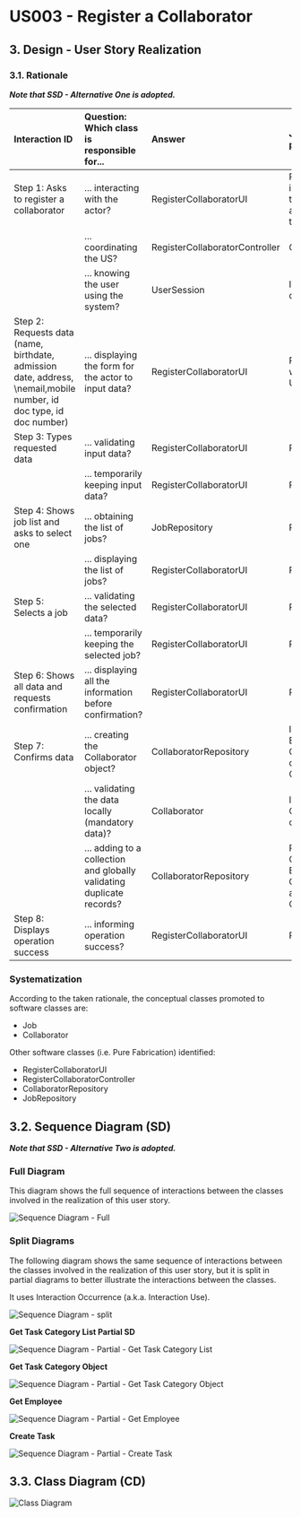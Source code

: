 # US003 - Register a Collaborator

## 3. Design - User Story Realization

### 3.1. Rationale

_**Note that SSD - Alternative One is adopted.**_

| Interaction ID                                                                                                          | Question: Which class is responsible for...                           | Answer                         | Justification (with patterns)                                                                                 |
|:------------------------------------------------------------------------------------------------------------------------|:----------------------------------------------------------------------|:-------------------------------|:--------------------------------------------------------------------------------------------------------------|
| Step 1: Asks to register a collaborator 		                                                                              | 	... interacting with the actor?                                      | RegisterCollaboratorUI         | Pure Fabrication: there is no reason to assign this responsibility to any existing class in the Domain Model. |
| 			  		                                                                                                                 | 	... coordinating the US?                                             | RegisterCollaboratorController | Controller                                                                                                    |
| 			  		                                                                                                                 | ... knowing the user using the system?                                | UserSession                    | IE: cf. A&A component documentation.                                                                          |
| Step 2: Requests data (name, birthdate, admission date, address, \nemail,mobile number, id doc type, id doc number)  		 | 	... displaying the form for the actor to input data?						           | RegisterCollaboratorUI         | Pure Fabrication: User will insert data on the User Interface.                                                |
| Step 3: Types requested data  		                                                                                        | 	... validating input data?                                           | RegisterCollaboratorUI         | Pure Fabrication                                                                                              |
|                                                                                                                         | ... temporarily keeping input data?                                   | RegisterCollaboratorUI         | Pure Fabrication                                                                                              |
| Step 4: Shows job list and asks to select one  		                                                                       | 	... obtaining the list of jobs?                                      | JobRepository                  | Pure Fabrication                                                                                              |
|                                                                                                                         | ... displaying the list of jobs?                                      | RegisterCollaboratorUI         | Pure Fabrication                                                                                              |
| Step 5: Selects a job  		                                                                                               | 	... validating the selected data?                                    | RegisterCollaboratorUI         | Pure Fabrication                                                                                              |
|                                                                                                                         | ... temporarily keeping the selected job?                             | RegisterCollaboratorUI         | Pure Fabrication                                                                                              |
| Step 6: Shows all data and requests confirmation  		                                                                    | ... displaying all the information before confirmation?							        | RegisterCollaboratorUI         | PureFabrication                                                                                               |              
| Step 7: Confirms data  		                                                                                               | 	... creating the Collaborator object?                                | CollaboratorRepository         | Information Expert/Pure Creation - CollaboratorRepository contains instances of Collaborator                  | 
| 			  		                                                                                                                 | 	... validating the data locally (mandatory data)?                    | Collaborator                   | Information Expert: Collaborator has its own data                                                             |                                                                                    | 
|                                                                                                                         | ... adding to a collection and globally validating duplicate records? | CollaboratorRepository         | Pure Creation/Information Expert: CollaboratorRepository aggregates Collaborator instances.                   |
| Step 8: Displays operation success  		                                                                                  | 	... informing operation success?                                     | RegisterCollaboratorUI         | Pure Fabrication                                                                                              | 

### Systematization ##

According to the taken rationale, the conceptual classes promoted to software classes are:

* Job
* Collaborator

Other software classes (i.e. Pure Fabrication) identified:

* RegisterCollaboratorUI
* RegisterCollaboratorController
* CollaboratorRepository
* JobRepository

## 3.2. Sequence Diagram (SD)

_**Note that SSD - Alternative Two is adopted.**_

### Full Diagram

This diagram shows the full sequence of interactions between the classes involved in the realization of this user story.

![Sequence Diagram - Full](svg/us003-sequence-diagram.svg)

### Split Diagrams

The following diagram shows the same sequence of interactions between the classes involved in the realization of this
user story, but it is split in partial diagrams to better illustrate the interactions between the classes.

It uses Interaction Occurrence (a.k.a. Interaction Use).

![Sequence Diagram - split](svg/us006-sequence-diagram-split.svg)

**Get Task Category List Partial SD**

![Sequence Diagram - Partial - Get Task Category List](svg/us006-sequence-diagram-partial-get-task-category-list.svg)

**Get Task Category Object**

![Sequence Diagram - Partial - Get Task Category Object](svg/us006-sequence-diagram-partial-get-task-category.svg)

**Get Employee**

![Sequence Diagram - Partial - Get Employee](svg/us006-sequence-diagram-partial-get-employee.svg)

**Create Task**

![Sequence Diagram - Partial - Create Task](svg/us006-sequence-diagram-partial-create-task.svg)

## 3.3. Class Diagram (CD)

![Class Diagram](svg/us003-class-diagram.svg)